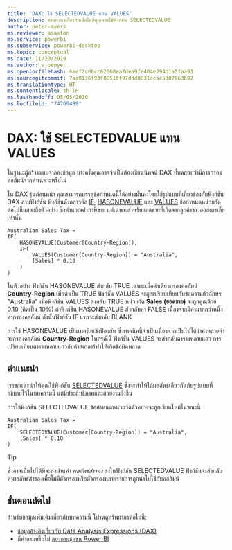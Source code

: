 ```yaml
---
title: 'DAX: ใช้ SELECTEDVALUE แทน VALUES'
description: คำแนะนำเกี่ยวกับเมื่อใดที่คุณควรใช้ฟังก์ชัน SELECTEDVALUE
author: peter-myers
ms.reviewer: asaxton
ms.service: powerbi
ms.subservice: powerbi-desktop
ms.topic: conceptual
ms.date: 11/20/2019
ms.author: v-pemyer
ms.openlocfilehash: 6aef2c06cc62668ea7dea9fe404e294d1a5faa93
ms.sourcegitcommit: 7aa0136f93f88516f97ddd8031ccac5d07863b92
ms.translationtype: HT
ms.contentlocale: th-TH
ms.lasthandoff: 05/05/2020
ms.locfileid: "74700489"
---
```

# <a name="dax-use-selectedvalue-instead-of-values"></a>DAX: ใช้ SELECTEDVALUE แทน VALUES

ในฐานะผู้สร้างแบบจำลองข้อมูล บางครั้งคุณอาจจำเป็นต้องเขียนนิพจน์ DAX ที่ทดสอบว่ามีการกรองคอลัมน์จากค่าเฉพาะหรือไม่

ใน DAX รุ่นก่อนหน้า คุณสามารถบรรลุข้อกำหนดนี้ได้อย่างมั่นคงโดยใช้รูปแบบที่เกี่ยวข้องกับฟังก์ชัน DAX สามฟังก์ชัน ฟังก์ชันดังกล่าวคือ [IF](/dax/if-function-dax), [HASONEVALUE](/dax/hasonevalue-function-dax) และ [VALUES](/dax/values-function-dax) ข้อกำหนดหน่วยวัดต่อไปนี้แสดงถึงตัวอย่าง ซึ่งคำนวณค่าภาษีขาย แต่เฉพาะสำหรับยอดขายที่เกิดจากลูกค้าชาวออสเตรเลียเท่านั้น

```dax
Australian Sales Tax =
IF(
    HASONEVALUE(Customer[Country-Region]),
    IF(
        VALUES(Customer[Country-Region]) = "Australia",
        [Sales] * 0.10
    )
)
```

ในตัวอย่าง ฟังก์ชัน HASONEVALUE ส่งกลับ TRUE เฉพาะเมื่อค่าเดียวกรองคอลัมน์ **Country-Region** เมื่อค่าเป็น TRUE ฟังก์ชัน VALUES จะถูกเปรียบเทียบกับข้อความตัวอักษร "Australia" เมื่อฟังก์ชัน VALUES ส่งกลับ TRUE หน่วยวัด **Sales (ยอดขาย)** จะถูกคูณด้วย 0.10 (คิดเป็น 10%) ถ้าฟังก์ชัน HASONEVALUE ส่งกลับค่า FALSE เนื่องจากมีค่ามากกว่าหนึ่งค่ากรองคอลัมน์ ดังนั้นฟังก์ชัน IF แรกจะส่งกลับ BLANK

การใช้ HASONEVALUE เป็นเทคนิคเชิงป้องกัน ซึ่งเทคนิคนี้จำเป็นเนื่องจากเป็นไปได้ว่าค่าหลายค่าจะกรองคอลัมน์ **Country-Region** ในกรณีนี้ ฟังก์ชัน VALUES จะส่งกลับตารางหลายแถว การเปรียบเทียบตารางหลายแถวกับค่าสเกลาร์ทำให้เกิดข้อผิดพลาด

## <a name="recommendation"></a>คำแนะนำ

เราขอแนะนำให้คุณใช้ฟังก์ชัน [SELECTEDVALUE](/dax/selectedvalue-function) ซึ่งจะทำให้ได้ผลลัพธ์เดียวกันกับรูปแบบที่อธิบายไว้ในบทความนี้ แต่มีประสิทธิภาพและสวยงามยิ่งขึ้น

การใช้ฟังก์ชัน SELECTEDVALUE ข้อกำหนดหน่วยวัดตัวอย่างจะถูกเขียนใหม่ในขณะนี้

```dax
Australian Sales Tax =
IF(
    SELECTEDVALUE(Customer[Country-Region]) = "Australia",
    [Sales] * 0.10
)
```

> [!TIP]
> ซึ่งอาจเป็นไปได้ที่จะส่งผ่านค่า _ผลลัพธ์สำรอง_ ลงในฟังก์ชัน SELECTEDVALUE ฟังก์ชันจะส่งกลับค่าผลลัพธ์สำรองเมื่อไม่มีตัวกรองหรือตัวกรองหลายรายการถูกนำไปใช้กับคอลัมน์

## <a name="next-steps"></a>ขั้นตอนถัดไป

สำหรับข้อมูลเพิ่มเติมเกี่ยวกับบทความนี้ โปรดดูทรัพยากรต่อไปนี้:

- [ข้อมูลอ้างอิงเกี่ยวกับ Data Analysis Expressions (DAX)](/dax/)
- มีคำถามหรือไม่ [ลองถามชุมชน Power BI](https://community.powerbi.com/)
